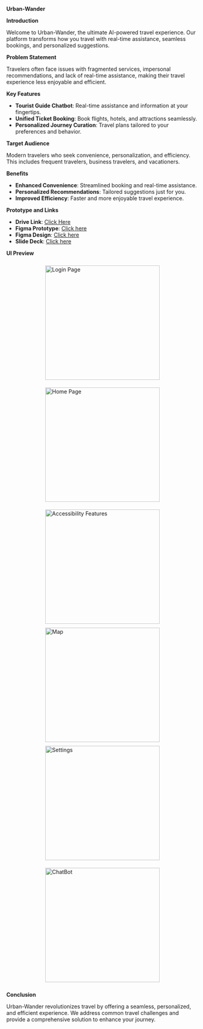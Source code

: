 **Urban-Wander**

**Introduction**

Welcome to Urban-Wander, the ultimate AI-powered travel experience. Our platform transforms how you travel with real-time assistance, seamless bookings, and personalized suggestions.

**Problem Statement**

Travelers often face issues with fragmented services, impersonal recommendations, and lack of real-time assistance, making their travel experience less enjoyable and efficient.

**Key Features**

- **Tourist Guide Chatbot**: Real-time assistance and information at your fingertips.
- **Unified Ticket Booking**: Book flights, hotels, and attractions seamlessly.
- **Personalized Journey Curation**: Travel plans tailored to your preferences and behavior.

**Target Audience**

Modern travelers who seek convenience, personalization, and efficiency. This includes frequent travelers, business travelers, and vacationers.

**Benefits**

- **Enhanced Convenience**: Streamlined booking and real-time assistance.
- **Personalized Recommendations**: Tailored suggestions just for you.
- **Improved Efficiency**: Faster and more enjoyable travel experience.

**Prototype and Links**

- **Drive Link**: [Click Here](https://drive.google.com/file/d/1cteC1JGbz0wD3_bjjaCF6KDEk7Kw8xKZ/view?usp=sharing)
- **Figma Prototype**: [Click here](https://www.figma.com/proto/PgElStuj12bRJWbsNVxfS1/Untitled?node-id=1-3&p=f&t=PS8qy0FfGDnWGRCs-1&scaling=scale-down&content-scaling=fixed&page-id=0%3A1&starting-point-node-id=1%3A2)
- **Figma Design**: [Click here](https://www.figma.com/design/PgElStuj12bRJWbsNVxfS1/Untitled?node-id=0-1&p=f&t=TUvgvlvoP1gHau46-0)
- **Slide Deck**: [Click here](https://docs.google.com/presentation/d/1mcYsL3_UoABX2fj_lAKZwPd1zbFo6lKALmJN4xlXseA/edit?usp=sharing)

**UI Preview**
<div style="display: flex; flex-wrap: wrap; justify-content: space-evenly;">
   <img src="./Login page.png" alt="Login Page" style="width: 300px;margin: 10px;">
   <img src="./Home page.png" alt="Home Page" style="width: 300px;margin: 10px;">
   <img src="./accessibility features.png" alt="Accessibility Features" style="width: 300px;margin: 10px;">
   <img src="./Map.png" alt="Map" style="width: 300px;">
   <img src="./Settings.png" alt="Settings" style="width: 300px;margin: 10px;">
   <img src="./ChatBot.png" alt="ChatBot" style="width: 300px;margin: 10px;">
</div>


**Conclusion**

Urban-Wander revolutionizes travel by offering a seamless, personalized, and efficient experience. We address common travel challenges and provide a comprehensive solution to enhance your journey.
